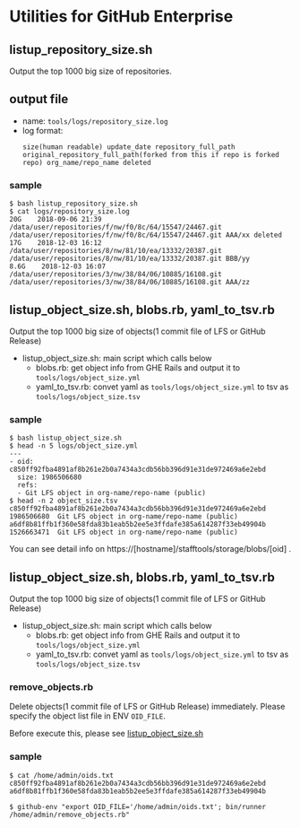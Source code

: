 # Utilities for GitHub Enterprise

## listup_repository_size.sh
Output the top 1000 big size of repositories.

## output file
* name: `tools/logs/repository_size.log`
* log format:
  ```
  size(human readable) update_date repository_full_path original_repository_full_path(forked from this if repo is forked repo) org_name/repo_name deleted
  ```

### sample
```
$ bash listup_repository_size.sh
$ cat logs/repository_size.log
20G    2018-09-06 21:39    /data/user/repositories/f/nw/f0/8c/64/15547/24467.git /data/user/repositories/f/nw/f0/8c/64/15547/24467.git AAA/xx deleted
17G    2018-12-03 16:12    /data/user/repositories/8/nw/81/10/ea/13332/20387.git /data/user/repositories/8/nw/81/10/ea/13332/20387.git BBB/yy
8.6G    2018-12-03 16:07    /data/user/repositories/3/nw/38/84/06/10885/16108.git /data/user/repositories/3/nw/38/84/06/10885/16108.git AAA/zz
```

## listup_object_size.sh, blobs.rb, yaml_to_tsv.rb
Output the top 1000 big size of objects(1 commit file of LFS or GitHub Release) 

* listup_object_size.sh: main script which calls below
  * blobs.rb: get object info from GHE Rails and output it to `tools/logs/object_size.yml`
  * yaml_to_tsv.rb: convet yaml as `tools/logs/object_size.yml` to tsv as `tools/logs/object_size.tsv`

### sample
```
$ bash listup_object_size.sh
$ head -n 5 logs/object_size.yml
---
- oid: c850ff92fba4891af8b261e2b0a7434a3cdb56bb396d91e31de972469a6e2ebd
  size: 1986506680
  refs:
  - Git LFS object in org-name/repo-name (public)
$ head -n 2 object_size.tsv
c850ff92fba4891af8b261e2b0a7434a3cdb56bb396d91e31de972469a6e2ebd	1986506680	Git LFS object in org-name/repo-name (public)
a6df8b81ffb1f360e58fda83b1eab5b2ee5e3ffdafe385a614287f33eb49904b	1526663471	Git LFS object in org-name/repo-name (public) 
```

You can see detail info on https://[hostname]/stafftools/storage/blobs/[oid] .


## listup_object_size.sh, blobs.rb, yaml_to_tsv.rb
Output the top 1000 big size of objects(1 commit file of LFS or GitHub Release) 

* listup_object_size.sh: main script which calls below
  * blobs.rb: get object info from GHE Rails and output it to `tools/logs/object_size.yml`
  * yaml_to_tsv.rb: convet yaml as `tools/logs/object_size.yml` to tsv as `tools/logs/object_size.tsv`

### remove_objects.rb
Delete objects(1 commit file of LFS or GitHub Release) immediately.
Please specify the object list file in ENV `OID_FILE`.

Before execute this, please see [listup_object_size.sh](#listup_object_sizesh-blobsrb-yaml_to_tsvrb-1)

### sample
```
$ cat /home/admin/oids.txt
c850ff92fba4891af8b261e2b0a7434a3cdb56bb396d91e31de972469a6e2ebd
a6df8b81ffb1f360e58fda83b1eab5b2ee5e3ffdafe385a614287f33eb49904b

$ github-env "export OID_FILE='/home/admin/oids.txt'; bin/runner /home/admin/remove_objects.rb"
```



